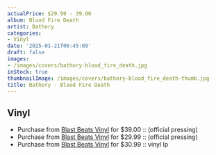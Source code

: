 ```yaml
---
actualPrice: $29.99 - 39.00
album: Blood Fire Death
artist: Bathory
categories:
- Vinyl
date: '2025-01-21T06:45:09'
draft: false
images:
- /images/covers/bathory-blood_fire_death.jpg
inStock: true
thumbnailImage: /images/covers/bathory-blood_fire_death-thumb.jpg
title: Bathory - Blood Fire Death
---
```


## Vinyl
* Purchase from [Blast Beats Vinyl](https://blastbeatsvinyl.com/products/bathory-blood-fire-death-vinyl-lp-official-pressing) for $39.00 :: (official pressing)
* Purchase from [Blast Beats Vinyl](https://blastbeatsvinyl.com/products/bathory-blood-fire-death-picture-lp-official-pressing) for $29.99 :: (official pressing)
* Purchase from [Blast Beats Vinyl](https://blastbeatsvinyl.com/products/bathory-blood-fire-death-vinyl-lp-1) for $30.99 :: vinyl lp
